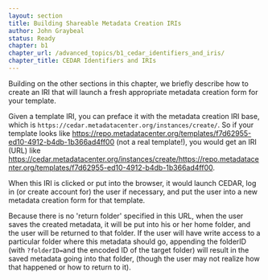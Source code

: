 ```yaml
---
layout: section
title: Building Shareable Metadata Creation IRIs
author: John Graybeal
status: Ready
chapter: b1
chapter_url: /advanced_topics/b1_cedar_identifiers_and_iris/
chapter_title: CEDAR Identifiers and IRIs
---
```


Building on the other sections in this chapter, we briefly describe how to create an IRI 
that will launch a fresh appropriate metadata creation form for your template. 

Given a template IRI, you can preface it with the metadata creation IRI base, which is `https://cedar.metadatacenter.org/instances/create/`. So if your template looks like
https://repo.metadatacenter.org/templates/f7d62955-ed10-4912-b4db-1b366ad4ff00 (not a real template!),
you would get an IRI (URL) like https://cedar.metadatacenter.org/instances/create/https://repo.metadatacenter.org/templates/f7d62955-ed10-4912-b4db-1b366ad4ff00.

When this IRI is clicked or put into the browser, it would launch CEDAR, log in (or create account for) the user if necessary, 
and put the user into a new metadata creation form for that template. 

Because there is no 'return folder' specified in this URL, 
when the user saves the created metadata, it will be put into his or her home folder, and the user will be returned to that folder.
If the user will have write access to a particular folder where this metadata should go, appending the folderID 
(with `?folderID=`and the encoded ID of the target folder) will result in the saved metadata going into that folder, 
(though the user may not realize how that happened or how to return to it).
